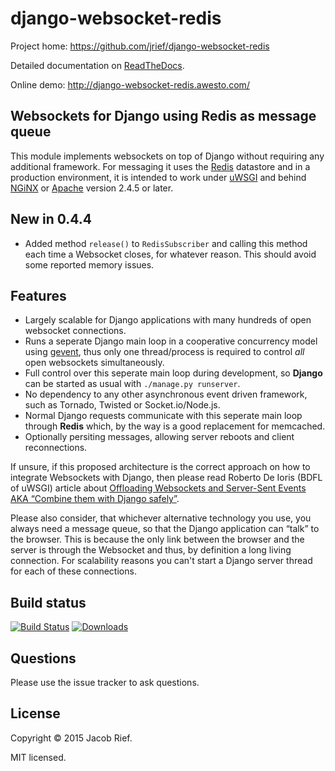 django-websocket-redis
======================

Project home: https://github.com/jrief/django-websocket-redis

Detailed documentation on [ReadTheDocs](http://django-websocket-redis.readthedocs.org/en/latest/).

Online demo: http://django-websocket-redis.awesto.com/

Websockets for Django using Redis as message queue
--------------------------------------------------
This module implements websockets on top of Django without requiring any additional framework. For
messaging it uses the [Redis](http://redis.io/) datastore and in a production environment, it is
intended to work under [uWSGI](http://projects.unbit.it/uwsgi/) and behind [NGiNX](http://nginx.com/)
or [Apache](http://httpd.apache.org/docs/2.4/mod/mod_proxy_wstunnel.html) version 2.4.5 or later.

New in 0.4.4
------------
* Added method ``release()`` to ``RedisSubscriber`` and calling this method each time a Websocket
  closes, for whatever reason. This should avoid some reported memory issues.

Features
--------
* Largely scalable for Django applications with many hundreds of open websocket connections.
* Runs a seperate Django main loop in a cooperative concurrency model using [gevent](http://www.gevent.org/),
  thus only one thread/process is required to control *all* open websockets simultaneously.
* Full control over this seperate main loop during development, so **Django** can be started as usual with
  ``./manage.py runserver``.
* No dependency to any other asynchronous event driven framework, such as Tornado, Twisted or
  Socket.io/Node.js.
* Normal Django requests communicate with this seperate main loop through **Redis** which, by the way is a good
  replacement for memcached.
* Optionally persiting messages, allowing server reboots and client reconnections.

If unsure, if this proposed architecture is the correct approach on how to integrate Websockets with Django, then
please read Roberto De Ioris (BDFL of uWSGI) article about
[Offloading Websockets and Server-Sent Events AKA “Combine them with Django safely”](http://uwsgi-docs.readthedocs.org/en/latest/articles/OffloadingWebsocketsAndSSE.html).

Please also consider, that whichever alternative technology you use, you always need a message queue,
so that the Django application can “talk” to the browser. This is because the only link between the browser and
the server is through the Websocket and thus, by definition a long living connection. For scalability reasons you
can't start a Django server thread for each of these connections.

Build status
------------
[![Build Status](https://travis-ci.org/jrief/django-websocket-redis.png?branch=master)](https://travis-ci.org/jrief/django-websocket-redis)
[![Downloads](http://img.shields.io/pypi/dm/django-websocket-redis.svg?style=flat-square)](https://pypi.python.org/pypi/django-websocket-redis/)

Questions
---------
Please use the issue tracker to ask questions.

License
-------
Copyright &copy; 2015 Jacob Rief.

MIT licensed.
